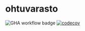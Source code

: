 # ohtuvarasto

![GHA workflow badge](https://github.com/oliverk2004/ohtuvarasto/workflows/CI/badge.svg)
[![codecov](https://codecov.io/github/oliverk2004/ohtuvarasto/graph/badge.svg?token=2PB46227IY)](https://codecov.io/github/oliverk2004/ohtuvarasto)

